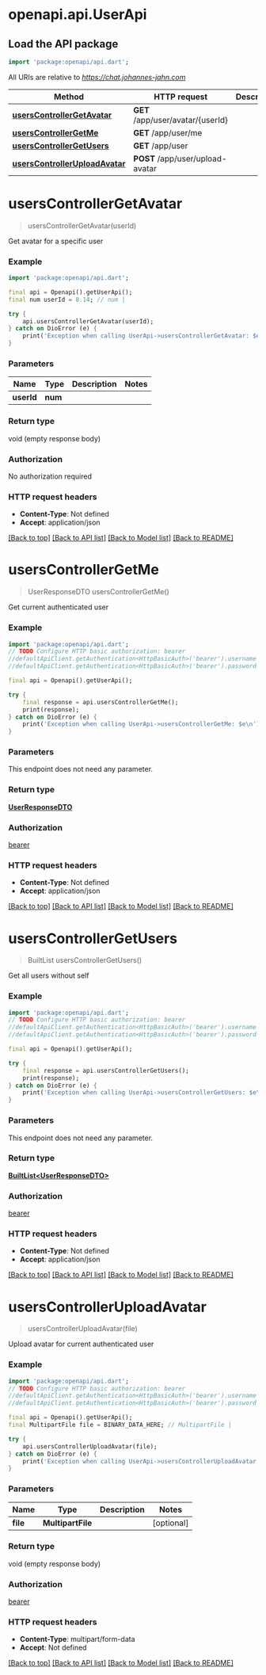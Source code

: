 # openapi.api.UserApi

## Load the API package
```dart
import 'package:openapi/api.dart';
```

All URIs are relative to *https://chat.johannes-jahn.com*

Method | HTTP request | Description
------------- | ------------- | -------------
[**usersControllerGetAvatar**](UserApi.md#userscontrollergetavatar) | **GET** /app/user/avatar/{userId} | 
[**usersControllerGetMe**](UserApi.md#userscontrollergetme) | **GET** /app/user/me | 
[**usersControllerGetUsers**](UserApi.md#userscontrollergetusers) | **GET** /app/user | 
[**usersControllerUploadAvatar**](UserApi.md#userscontrolleruploadavatar) | **POST** /app/user/upload-avatar | 


# **usersControllerGetAvatar**
> usersControllerGetAvatar(userId)



Get avatar for a specific user

### Example
```dart
import 'package:openapi/api.dart';

final api = Openapi().getUserApi();
final num userId = 8.14; // num | 

try {
    api.usersControllerGetAvatar(userId);
} catch on DioError (e) {
    print('Exception when calling UserApi->usersControllerGetAvatar: $e\n');
}
```

### Parameters

Name | Type | Description  | Notes
------------- | ------------- | ------------- | -------------
 **userId** | **num**|  | 

### Return type

void (empty response body)

### Authorization

No authorization required

### HTTP request headers

 - **Content-Type**: Not defined
 - **Accept**: application/json

[[Back to top]](#) [[Back to API list]](../README.md#documentation-for-api-endpoints) [[Back to Model list]](../README.md#documentation-for-models) [[Back to README]](../README.md)

# **usersControllerGetMe**
> UserResponseDTO usersControllerGetMe()



Get current authenticated user

### Example
```dart
import 'package:openapi/api.dart';
// TODO Configure HTTP basic authorization: bearer
//defaultApiClient.getAuthentication<HttpBasicAuth>('bearer').username = 'YOUR_USERNAME'
//defaultApiClient.getAuthentication<HttpBasicAuth>('bearer').password = 'YOUR_PASSWORD';

final api = Openapi().getUserApi();

try {
    final response = api.usersControllerGetMe();
    print(response);
} catch on DioError (e) {
    print('Exception when calling UserApi->usersControllerGetMe: $e\n');
}
```

### Parameters
This endpoint does not need any parameter.

### Return type

[**UserResponseDTO**](UserResponseDTO.md)

### Authorization

[bearer](../README.md#bearer)

### HTTP request headers

 - **Content-Type**: Not defined
 - **Accept**: application/json

[[Back to top]](#) [[Back to API list]](../README.md#documentation-for-api-endpoints) [[Back to Model list]](../README.md#documentation-for-models) [[Back to README]](../README.md)

# **usersControllerGetUsers**
> BuiltList<UserResponseDTO> usersControllerGetUsers()



Get all users without self

### Example
```dart
import 'package:openapi/api.dart';
// TODO Configure HTTP basic authorization: bearer
//defaultApiClient.getAuthentication<HttpBasicAuth>('bearer').username = 'YOUR_USERNAME'
//defaultApiClient.getAuthentication<HttpBasicAuth>('bearer').password = 'YOUR_PASSWORD';

final api = Openapi().getUserApi();

try {
    final response = api.usersControllerGetUsers();
    print(response);
} catch on DioError (e) {
    print('Exception when calling UserApi->usersControllerGetUsers: $e\n');
}
```

### Parameters
This endpoint does not need any parameter.

### Return type

[**BuiltList&lt;UserResponseDTO&gt;**](UserResponseDTO.md)

### Authorization

[bearer](../README.md#bearer)

### HTTP request headers

 - **Content-Type**: Not defined
 - **Accept**: application/json

[[Back to top]](#) [[Back to API list]](../README.md#documentation-for-api-endpoints) [[Back to Model list]](../README.md#documentation-for-models) [[Back to README]](../README.md)

# **usersControllerUploadAvatar**
> usersControllerUploadAvatar(file)



Upload avatar for current authenticated user

### Example
```dart
import 'package:openapi/api.dart';
// TODO Configure HTTP basic authorization: bearer
//defaultApiClient.getAuthentication<HttpBasicAuth>('bearer').username = 'YOUR_USERNAME'
//defaultApiClient.getAuthentication<HttpBasicAuth>('bearer').password = 'YOUR_PASSWORD';

final api = Openapi().getUserApi();
final MultipartFile file = BINARY_DATA_HERE; // MultipartFile | 

try {
    api.usersControllerUploadAvatar(file);
} catch on DioError (e) {
    print('Exception when calling UserApi->usersControllerUploadAvatar: $e\n');
}
```

### Parameters

Name | Type | Description  | Notes
------------- | ------------- | ------------- | -------------
 **file** | **MultipartFile**|  | [optional] 

### Return type

void (empty response body)

### Authorization

[bearer](../README.md#bearer)

### HTTP request headers

 - **Content-Type**: multipart/form-data
 - **Accept**: Not defined

[[Back to top]](#) [[Back to API list]](../README.md#documentation-for-api-endpoints) [[Back to Model list]](../README.md#documentation-for-models) [[Back to README]](../README.md)

